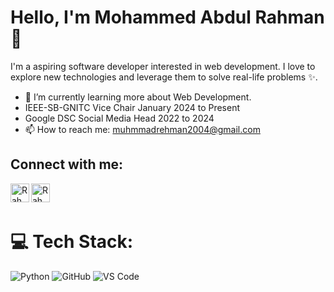 # Hello, I'm Mohammed Abdul Rahman 👋

I'm a aspiring software developer interested in web development. I love to explore new technologies and leverage them to solve real-life problems ✨.

- 🌱 I’m currently learning more about Web Development.
- IEEE-SB-GNITC Vice Chair January 2024 to Present
- Google DSC Social Media Head 2022 to 2024
- 📫 How to reach me: [muhmmadrehman2004@gmail.com](mailto:muhmmadrehman2004@gmail.com)

## Connect with me:

<a href="https://discord.com/users/mohammedabdulrahman0144_90001">
  <img align="left" alt="Rahman | Discord" width="30" src="https://www.svgrepo.com/show/353655/discord-icon.svg" />
</a>
<a href="https://www.linkedin.com/in/mohammed-abdul-rahman-358603264/">
  <img align="left" alt="Rahman | LinkedIN" width="30" src="https://www.svgrepo.com/show/448234/linkedin.svg" />
</a>
<br/>
<br/>

# 💻 Tech Stack:
![Python](https://img.shields.io/badge/python-3670A0?style=flat&logo=python&logoColor=ffdd54)
![GitHub](https://img.shields.io/badge/github-%23121011.svg?style=flat&logo=github&logoColor=white)
![VS Code](https://img.shields.io/badge/VSCode-%23007ACC.svg?style=flat&logo=visual-studio-code&logoColor=white)

